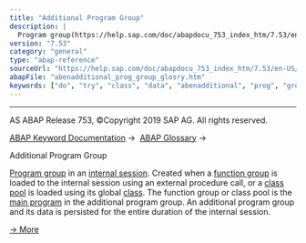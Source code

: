 ```yaml
---
title: "Additional Program Group"
description: |
  Program group(https://help.sap.com/doc/abapdocu_753_index_htm/7.53/en-US/abenprogram_group_glosry.htm 'Glossary Entry') in an internal session(https://help.sap.com/doc/abapdocu_753_index_htm/7.53/en-US/abeninternal_session_glosry.htm 'Glossary Entry'). Created when a function group(https://hel
version: "7.53"
category: "general"
type: "abap-reference"
sourceUrl: "https://help.sap.com/doc/abapdocu_753_index_htm/7.53/en-US/abenadditional_prog_group_glosry.htm"
abapFile: "abenadditional_prog_group_glosry.htm"
keywords: ["do", "try", "class", "data", "abenadditional", "prog", "group", "glosry"]
---
```


* * *

AS ABAP Release 753, ©Copyright 2019 SAP AG. All rights reserved.

[ABAP Keyword Documentation](https://help.sap.com/doc/abapdocu_753_index_htm/7.53/en-US/abenabap.htm) →  [ABAP Glossary](https://help.sap.com/doc/abapdocu_753_index_htm/7.53/en-US/abenabap_glossary.htm) → 

Additional Program Group

[Program group](https://help.sap.com/doc/abapdocu_753_index_htm/7.53/en-US/abenprogram_group_glosry.htm "Glossary Entry") in an [internal session](https://help.sap.com/doc/abapdocu_753_index_htm/7.53/en-US/abeninternal_session_glosry.htm "Glossary Entry"). Created when a [function group](https://help.sap.com/doc/abapdocu_753_index_htm/7.53/en-US/abenfunction_group_glosry.htm "Glossary Entry") is loaded to the internal session using an external procedure call, or a [class pool](https://help.sap.com/doc/abapdocu_753_index_htm/7.53/en-US/abenclass_pool_glosry.htm "Glossary Entry") is loaded using its global [class](https://help.sap.com/doc/abapdocu_753_index_htm/7.53/en-US/abenclass_glosry.htm "Glossary Entry"). The function group or class pool is the [main program](https://help.sap.com/doc/abapdocu_753_index_htm/7.53/en-US/abenmain_program_glosry.htm "Glossary Entry") in the additional program group. An additional program group and its data is persisted for the entire duration of the internal session.

[→ More](https://help.sap.com/doc/abapdocu_753_index_htm/7.53/en-US/abeninternal_session.htm)